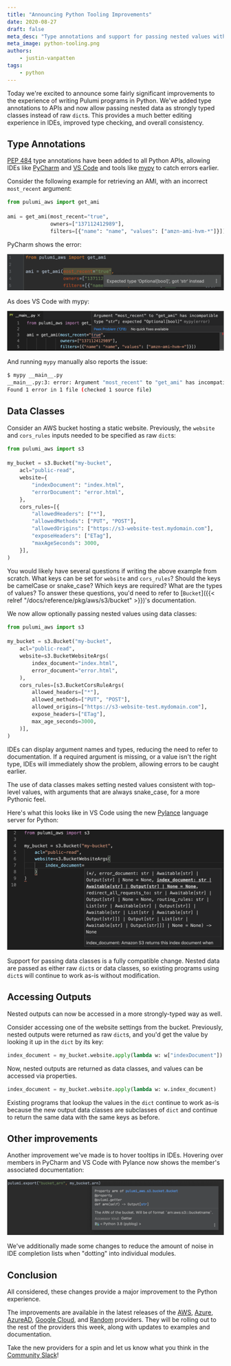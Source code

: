 ```yaml
---
title: "Announcing Python Tooling Improvements"
date: 2020-08-27
draft: false
meta_desc: "Type annotations and support for passing nested values with data classes provides a significant improvement to the Python experience."
meta_image: python-tooling.png
authors:
    - justin-vanpatten
tags:
    - python
---
```


Today we're excited to announce some fairly significant improvements to the experience of writing Pulumi programs in Python. We've added type annotations to APIs and now allow passing nested data as strongly typed classes instead of raw `dict`s. This provides a much better editing experience in IDEs, improved type checking, and overall consistency.

<!--more-->

## Type Annotations

[PEP 484](https://www.python.org/dev/peps/pep-0484/) type annotations have been added to all Python APIs, allowing IDEs like [PyCharm](https://www.jetbrains.com/pycharm/) and [VS Code](https://code.visualstudio.com) and tools like [mypy](http://mypy-lang.org) to catch errors earlier.

Consider the following example for retrieving an AMI, with an incorrect `most_recent` argument:

```python
from pulumi_aws import get_ami

ami = get_ami(most_recent="true",
              owners=["137112412989"],
              filters=[{"name": "name", "values": ["amzn-ami-hvm-*"]}])
```

PyCharm shows the error:

![PyCharm](pycharm-type-error.png)

As does VS Code with mypy:

![VS Code](vscode-type-error.png)

And running `mypy` manually also reports the issue:

```sh
$ mypy __main__.py
__main__.py:3: error: Argument "most_recent" to "get_ami" has incompatible type "str"; expected "Optional[bool]"
Found 1 error in 1 file (checked 1 source file)
```

## Data Classes

Consider an AWS bucket hosting a static website. Previously, the `website` and `cors_rules` inputs needed to be specified as raw `dict`s:

```python
from pulumi_aws import s3

my_bucket = s3.Bucket("my-bucket",
    acl="public-read",
    website={
        "indexDocument": "index.html",
        "errorDocument": "error.html",
    },
    cors_rules=[{
        "allowedHeaders": ["*"],
        "allowedMethods": ["PUT", "POST"],
        "allowedOrigins": ["https://s3-website-test.mydomain.com"],
        "exposeHeaders": ["ETag"],
        "maxAgeSeconds": 3000,
    }],
)
```

You would likely have several questions if writing the above example from scratch. What keys can be set for `website` and `cors_rules`? Should the keys be camelCase or snake_case? Which keys are required? What are the types of values? To answer these questions, you'd need to refer to [`Bucket`]({{< relref "/docs/reference/pkg/aws/s3/bucket" >}})'s documentation.

We now allow optionally passing nested values using data classes:

```python
from pulumi_aws import s3

my_bucket = s3.Bucket("my-bucket",
    acl="public-read",
    website=s3.BucketWebsiteArgs(
        index_document="index.html",
        error_document="error.html",
    ),
    cors_rules=[s3.BucketCorsRuleArgs(
        allowed_headers=["*"],
        allowed_methods=["PUT", "POST"],
        allowed_origins=["https://s3-website-test.mydomain.com"],
        expose_headers=["ETag"],
        max_age_seconds=3000,
    )],
)
```

IDEs can display argument names and types, reducing the need to refer to documentation. If a required argument is missing, or a value isn't the right type, IDEs will immediately show the problem, allowing errors to be caught earlier.

The use of data classes makes setting nested values consistent with top-level values, with arguments that are always snake_case, for a more Pythonic feel.

Here's what this looks like in VS Code using the new [Pylance](https://devblogs.microsoft.com/python/announcing-pylance-fast-feature-rich-language-support-for-python-in-visual-studio-code/) language server for Python:

![VS Code](vscode-bucket.png)

Support for passing data classes is a fully compatible change. Nested data are passed as either raw `dict`s or data classes, so existing programs using `dict`s will continue to work as-is without modification.

## Accessing Outputs

Nested outputs can now be accessed in a more strongly-typed way as well.

Consider accessing one of the website settings from the bucket. Previously, nested outputs were returned as raw `dict`s, and you'd get the value by looking it up in the `dict` by its key:

```python
index_document = my_bucket.website.apply(lambda w: w["indexDocument"])
```

Now, nested outputs are returned as data classes, and values can be accessed via properties.

```python
index_document = my_bucket.website.apply(lambda w: w.index_document)
```

Existing programs that lookup the values in the `dict` continue to work as-is because the new output data classes are subclasses of `dict` and continue to return the same data with the same keys as before.

## Other improvements

Another improvement we've made is to hover tooltips in IDEs. Hovering over members in PyCharm and VS Code with Pylance now shows the member's associated documentation:

![PyCharm](pycharm-hover.png)

We've additionally made some changes to reduce the amount of noise in IDE completion lists when "dotting" into individual modules.

## Conclusion

All considered, these changes provide a major improvement to the Python experience.

The improvements are available in the latest releases of the [AWS](https://pypi.org/project/pulumi-aws/), [Azure](https://pypi.org/project/pulumi-azure/), [AzureAD](https://pypi.org/project/pulumi-azuread/), [Google Cloud](https://pypi.org/project/pulumi-gcp/), and [Random](https://pypi.org/project/pulumi-random/) providers. They will be rolling out to the rest of the providers this week, along with updates to examples and documentation.

Take the new providers for a spin and let us know what you think in the [Community Slack](https://slack.pulumi.com/)!
